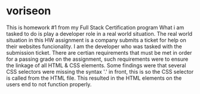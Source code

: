 # voriseon
This  is homework #1 from my Full Stack Certification program
What i am tasked to do is play a developer role in a real world situation.
The real world situation in this HW assignment is a company submits a ticket for help on their websites funcionality. I am the developer who was tasked with the submission ticket.
There are certian requirements that must be met in order for a passing grade on the assignment, such requirements were to ensure the linkage of all HTML & CSS elements. Some findings were that several CSS selectors were missing the syntax '.' in front, this is so the CSS selector is called from the HTML file. This resulted in the HTML elements on the users end to not function properly. 
